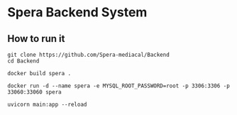 # Spera Backend System

## How to run it

```
git clone https://github.com/Spera-mediacal/Backend
cd Backend
```

```
docker build spera .
```

```
docker run -d --name spera -e MYSQL_ROOT_PASSWORD=root -p 3306:3306 -p 33060:33060 spera
```

```
uvicorn main:app --reload
```